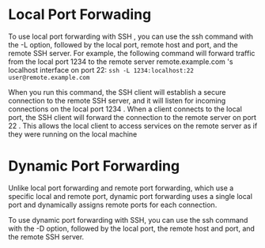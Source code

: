 # Local Port Forwading

To use local port forwarding with SSH , you can use the ssh command with the -L option, followed by the
local port, remote host and port, and the remote SSH server. For example, the following command will
forward traffic from the local port 1234 to the remote server remote.example.com 's localhost interface
on port 22: `ssh -L 1234:localhost:22 user@remote.example.com`

When you run this command, the SSH client will establish a secure connection to the remote SSH server,
and it will listen for incoming connections on the local port 1234 . When a client connects to the local port,
the SSH client will forward the connection to the remote server on port 22 . This allows the local client to
access services on the remote server as if they were running on the local machine

# Dynamic Port Forwarding
Unlike local port forwarding and remote port forwarding, which use a specific local and remote port, dynamic port forwarding uses a single local port and dynamically assigns remote ports for each connection.

To use dynamic port forwarding with SSH, you can use the ssh command with the -D option, followed by
the local port, the remote host and port, and the remote SSH server.
